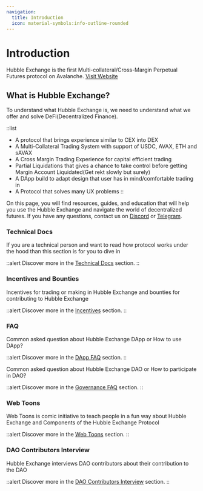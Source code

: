 ```yaml
---
navigation:
  title: Introduction
  icon: material-symbols:info-outline-rounded
---
```



# Introduction

Hubble Exchange is the first Multi-collateral/Cross-Margin Perpetual Futures protocol on Avalanche. [Visit Website](https://hubble.exchange/)

## What is Hubble Exchange?

To understand what Hubble Exchange is, we need to understand what we offer and solve DeFi(Decentralized Finance).

::list
- A protocol that brings experience similar to CEX into DEX
- A Multi-Collateral Trading System with support of USDC, AVAX, ETH and sAVAX
- A Cross Margin Trading Experience for capital efficient trading
- Partial Liquidations that gives a chance to take control before getting Margin Account Liquidated(Get rekt slowly but surely)
- A DApp build to adapt design that user has in mind/comfortable trading in
- A Protocol that solves many UX problems
::

On this page, you will find resources, guides, and education that will help you use the Hubble Exchange and navigate the world of decentralized futures. If you have any questions, contact us on [Discord](https://discord.gg/WecK2XVQ8z) or [Telegram](https://t.me/HubbleExchange).


### Technical Docs

If you are a technical person and want to read how protocol works under the hood than this section is for you to dive in


::alert
Discover more in the [Technical Docs](/technical-docs/) section.
::

### Incentives and Bounties

Incentives for trading or making in Hubble Exchange and bounties for contributing to Hubble Exchange

::alert
Discover more in the [Incentives](/incentives/) section.
::

### FAQ

Common asked question about Hubble Exchange DApp or How to use DApp?

::alert
Discover more in the [DApp FAQ](/faq-dapp/) section.
::

Common asked question about Hubble Exchange DAO or How to participate in DAO?

::alert
Discover more in the [Governance FAQ](/faq-governance/) section.
::

### Web Toons

Web Toons is comic initiative to teach people in a fun way about Hubble Exchange and Components of the Hubble Exchange Protocol

::alert
Discover more in the [Web Toons](/web-toons/) section.
::


### DAO Contributors Interview

Hubble Exchange interviews DAO contributors about their contribution to the DAO

::alert
Discover more in the [DAO Contributors Interview](/dao-contributors-interviews/) section.
::
